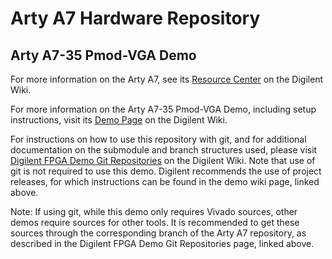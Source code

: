 # Arty A7 Hardware Repository

## Arty A7-35 Pmod-VGA Demo

For more information on the Arty A7, see its [Resource Center](https://reference.digilentinc.com/reference/programmable-logic/arty-a7/start) on the Digilent Wiki.

For more information on the Arty A7-35 Pmod-VGA Demo, including setup instructions, visit its [Demo Page](https://reference.digilentinc.com/reference/programmable-logic/arty-a7/demos/pmod-vga) on the Digilent Wiki.

For instructions on how to use this repository with git, and for additional documentation on the submodule and branch structures used, please visit [Digilent FPGA Demo Git Repositories](https://reference.digilentinc.com/reference/programmable-logic/documents/git) on the Digilent Wiki. Note that use of git is not required to use this demo. Digilent recommends the use of project releases, for which instructions can be found in the demo wiki page, linked above.

Note: If using git, while this demo only requires Vivado sources, other demos require sources for other tools. It is recommended to get these sources through the corresponding branch of the Arty A7 repository, as described in the Digilent FPGA Demo Git Repositories page, linked above.
